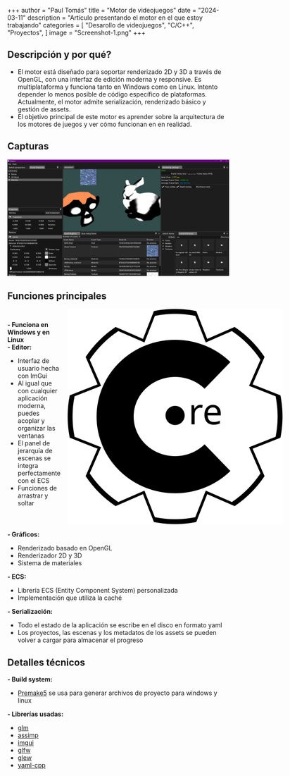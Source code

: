 +++
author = "Paul Tomás"
title = "Motor de videojuegos"
date = "2024-03-11"
description = "Artículo presentando el motor en el que estoy trabajando"
categories = [
    "Desarollo de videojuegos",
    "C/C++",
    "Proyectos",
]
image = "Screenshot-1.png"
+++

## Descripción y por qué?
- El motor está diseñado para soportar renderizado 2D y 3D a través de OpenGL, con una interfaz de edición moderna y responsive. Es multiplataforma y funciona tanto en Windows como en Linux. Intento depender lo menos posible de código específico de plataformas. Actualmente, el motor admite serialización, renderizado básico y gestión de assets.
- El objetivo principal de este motor es aprender sobre la arquitectura de los motores de juegos y ver cómo funcionan en en realidad.

## Capturas
![](Screenshot-3.png)

## Funciones principales
<div style="display: flex; align-items: center; gap: 1rem;">
  <div>
    <strong>- Funciona en Windows y en Linux</strong>
    <br>
    <strong>- Editor:</strong>
    <ul>
      <li>Interfaz de usuario hecha con ImGui</li>
      <li>Al igual que con cualquier aplicación moderna, puedes acoplar y organizar las ventanas</li>
      <li>El panel de jerarquía de escenas se integra perfectamente con el ECS</li>
      <li>Funciones de arrastrar y soltar</li>
    </ul>
    </div>
<img src="Logo.es.svg" alt=""></img>
</div>

**- Gráficos:**
- Renderizado basado en OpenGL
- Renderizador 2D y 3D
- Sistema de materiales

**- ECS:**
- Librería ECS (Entity Component System) personalizada
- Implementación que utiliza la caché

**- Serialización:**
- Todo el estado de la aplicación se escribe en el disco en formato yaml
- Los proyectos, las escenas y los metadatos de los assets se pueden volver a cargar para almacenar el progreso

## Detalles técnicos
**- Build system:**
- [Premake5](https://github.com/premake/premake-core) se usa para generar archivos de proyecto para windows y linux

**- Librerías usadas:**
- [glm](https://github.com/g-truc/glm)
- [assimp](https://github.com/Politofr09/glfw)
- [imgui](https://github.com/ocornut/imgui)
- [glfw](https://github.com/Politofr09/glfw)
- [glew](https://github.com/nigels-com/glew)
- [yaml-cpp](https://github.com/jbeder/yaml-cpp)